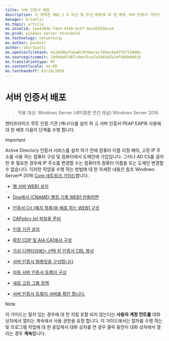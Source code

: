 ```yaml
---
title: 서버 인증서 배포
description: 이 항목은 802.1 X 유선 및 무선 배포에 대 한 배포 서버 인증서 가이드
manager: brianlic
ms.topic: article
ms.assetid: 1ae4384b-f4e4-41e8-bc5f-9ac41953bca4
ms.prod: windows-server-threshold
ms.technology: networking
ms.author: pashort
author: shortpatti
ms.openlocfilehash: 4a10a9bafa6a8c9fddecac799ec8e837bf339d0e
ms.sourcegitcommit: 19d9da87d87c9eefbca7a3443d2b1df486b0b010
ms.translationtype: MT
ms.contentlocale: ko-KR
ms.lasthandoff: 03/28/2018
---
```

# <a name="server-certificate-deployment"></a>서버 인증서 배포

>적용 대상: Windows Server (세미콜론 연간 채널) Windows Server 2016

엔터프라이즈 루트 인증 기관 (캐나다)를 설치 하 고 서버 인증서 PEAP EAP와 사용에 대 한 배포 다음이 단계를 수행 합니다.  
  
> [!IMPORTANT]  
> Active Directory 인증서 서비스를 설치 하기 전에 컴퓨터 이름 지정 해야, 고정 IP 주소를 사용 하는 컴퓨터 구성 및 컴퓨터에서 도메인에 가입입니다. 그러나 AD CS를 설치한 후 필요한 경우에 IP 주소를 변경할 수는 컴퓨터의 컴퓨터 이름을 또는 도메인 변경할 수 없습니다. 이러한 작업을 수행 하는 방법에 대 한 자세한 내용은 참조 Windows Server&reg; 2016 [Core 네트워크 가이드](../../Core-Network-Guide.md)합니다.  

  
-   [웹 서버 WEB1 설치](../../../core-network-guide/cncg/server-certs/Install-the-Web-Server-WEB1.md)  
  
-   [Dns에서 (CNAME) 별칭 기록 WEB1 만들려면](../../../core-network-guide/cncg/server-certs/Create-an-Alias-CNAME-Record-in-DNS-for-WEB1.md)  
  
-   [인증서 Crl (해지 목록)을 배포 하는 WEB1 구성](../../../core-network-guide/cncg/server-certs/Configure-WEB1-to-Distribute-Certificate-Revocation-Lists.md)  
  
-   [CAPolicy inf 파일을 준비](../../../core-network-guide/cncg/server-certs/Prepare-the-CAPolicy-inf-File.md)  
  
-   [인증 기관 설치](../../../core-network-guide/cncg/server-certs/Install-the-Certification-Authority.md)  
  
-   [확장 CDP 및 AIA CA1에서 구성](../../../core-network-guide/cncg/server-certs/Configure-the-CDP-and-AIA-Extensions-on-CA1.md)  
  
-   [가상 디렉터리에는 선택 된 인증서 CRL 복사](../../../core-network-guide/cncg/server-certs/Copy-the-CA-Certificate-and-CRL-to-the-Virtual-Directory.md)  
  
-   [서버 인증서 템플릿을 구성합니다](../../../core-network-guide/cncg/server-certs/Configure-the-Server-Certificate-Template.md)  
  
-   [자동 서버 인증서 등록이 구성](../../../core-network-guide/cncg/server-certs/Configure-Server-Certificate-Autoenrollment.md)  
  
-   [새로 고침 그룹 정책](../../../core-network-guide/cncg/server-certs/Refresh-Group-Policy.md)  
  
-   [서버 인증서 등록이 서버를 확인 합니다.](../../../core-network-guide/cncg/server-certs/Verify-Server-Enrollment-of-a-Server-Certificate.md)  
  
> [!NOTE]  
> 이 가이드는 절차 있는 경우에 대 한 지침 포함 되지 않는다는 **사용자 계정 컨트롤** 대화 상자에서 열리는 계속에서 사용 권한을 요청 합니다. 이 가이드에서는 절차를 수행 하는 및 프로그램 작업에 대 한 응답에서 대화 상자를 연 경우 클릭 동안이 대화 상자에서 열리는 경우 **계속**합니다.  
  


